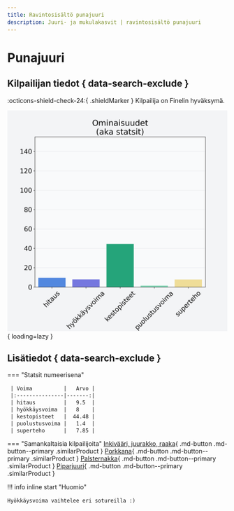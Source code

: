 ```yaml
---
title: Ravintosisältö punajuuri
description: Juuri- ja mukulakasvit | ravintosisältö punajuuri
---
```


# Punajuuri


## Kilpailijan tiedot { data-search-exclude }

:octicons-shield-check-24:{ .shieldMarker } Kilpailija on Finelin hyväksymä.

![Punajuuri](./images/punajuuri.png){ loading=lazy }

## Lisätiedot { data-search-exclude }
=== "Statsit numeerisena"

     | Voima          |   Arvo |
     |:---------------|-------:|
     | hitaus         |   9.5  |
     | hyökkäysvoima  |   8    |
     | kestopisteet   |  44.48 |
     | puolustusvoima |   1.4  |
     | superteho      |   7.85 |

=== "Samankaltaisia kilpailijoita"
    [Inkivääri, juurakko, raaka](/inkivaari-juurakko-raaka){ .md-button .md-button--primary .similarProduct }
    [Porkkana](/porkkana){ .md-button .md-button--primary .similarProduct }
    [Palsternakka](/palsternakka){ .md-button .md-button--primary .similarProduct }
    [Piparjuuri](/piparjuuri){ .md-button .md-button--primary .similarProduct }

!!! info inline start "Huomio"

    Hyökkäysvoima vaihtelee eri sotureilla :)
